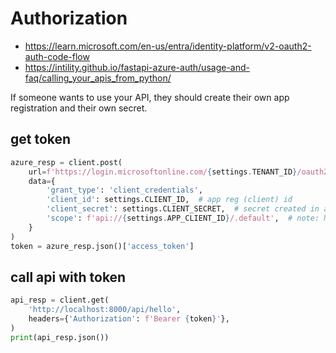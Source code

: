 # Authorization
- https://learn.microsoft.com/en-us/entra/identity-platform/v2-oauth2-auth-code-flow
- https://intility.github.io/fastapi-azure-auth/usage-and-faq/calling_your_apis_from_python/

If someone wants to use your API, they should create their own app registration and their own secret.

## get token
```py
azure_resp = client.post(
    url=f'https://login.microsoftonline.com/{settings.TENANT_ID}/oauth2/v2.0/token',
    data={
        'grant_type': 'client_credentials',
        'client_id': settings.CLIENT_ID,  # app reg (client) id
        'client_secret': settings.CLIENT_SECRET,  # secret created in app reg
        'scope': f'api://{settings.APP_CLIENT_ID}/.default',  # note: NOT .user_impersonation
    }
)
token = azure_resp.json()['access_token']
```

## call api with token
```py
api_resp = client.get(
    'http://localhost:8000/api/hello',
    headers={'Authorization': f'Bearer {token}'},
)
print(api_resp.json())
```
